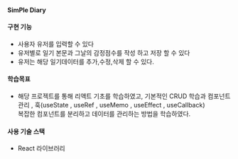 #### SimPle Diary

#### 구현 기능

- 사용자 유저를 입력할 수 있다
- 유저별로 일기 본문과 그날의 감정점수를 작성 하고 저장 할 수 있다
- 유저는 해당 일기데이터를 추가,수정,삭제 할 수 있다.

#### 학습목표

- 해당 프로젝트를 통해 리액트 기초를 학습하였고, 기본적인 CRUD 학습과 컴포넌트 관리 , 훅(useState , useRef , useMemo , useEffect , useCallback)</br>
  복잡한 컴포넌트를 분리하고 데이터를 관리하는 방법을 학습하였다.

#### 사용 기술 스택

- React 라이브러리
